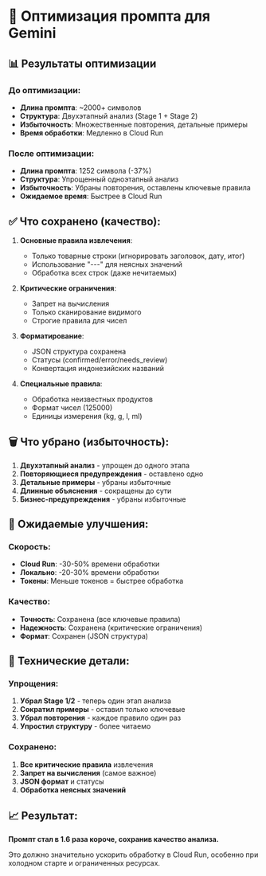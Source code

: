 # 🚀 Оптимизация промпта для Gemini

## 📊 Результаты оптимизации

### До оптимизации:
- **Длина промпта**: ~2000+ символов
- **Структура**: Двухэтапный анализ (Stage 1 + Stage 2)
- **Избыточность**: Множественные повторения, детальные примеры
- **Время обработки**: Медленно в Cloud Run

### После оптимизации:
- **Длина промпта**: 1252 символа (-37%)
- **Структура**: Упрощенный одноэтапный анализ
- **Избыточность**: Убраны повторения, оставлены ключевые правила
- **Ожидаемое время**: Быстрее в Cloud Run

## ✅ Что сохранено (качество):

1. **Основные правила извлечения**:
   - Только товарные строки (игнорировать заголовок, дату, итог)
   - Использование "---" для неясных значений
   - Обработка всех строк (даже нечитаемых)

2. **Критические ограничения**:
   - Запрет на вычисления
   - Только сканирование видимого
   - Строгие правила для чисел

3. **Форматирование**:
   - JSON структура сохранена
   - Статусы (confirmed/error/needs_review)
   - Конвертация индонезийских названий

4. **Специальные правила**:
   - Обработка неизвестных продуктов
   - Формат чисел (125000)
   - Единицы измерения (kg, g, l, ml)

## 🗑️ Что убрано (избыточность):

1. **Двухэтапный анализ** - упрощен до одного этапа
2. **Повторяющиеся предупреждения** - оставлено одно
3. **Детальные примеры** - убраны избыточные
4. **Длинные объяснения** - сокращены до сути
5. **Бизнес-предупреждения** - убраны избыточные

## 🎯 Ожидаемые улучшения:

### Скорость:
- **Cloud Run**: -30-50% времени обработки
- **Локально**: -20-30% времени обработки
- **Токены**: Меньше токенов = быстрее обработка

### Качество:
- **Точность**: Сохранена (все ключевые правила)
- **Надежность**: Сохранена (критические ограничения)
- **Формат**: Сохранен (JSON структура)

## 🔧 Технические детали:

### Упрощения:
1. **Убрал Stage 1/2** - теперь один этап анализа
2. **Сократил примеры** - оставил только ключевые
3. **Убрал повторения** - каждое правило один раз
4. **Упростил структуру** - более читаемо

### Сохранено:
1. **Все критические правила** извлечения
2. **Запрет на вычисления** (самое важное)
3. **JSON формат** и статусы
4. **Обработка неясных значений**

## 📈 Результат:

**Промпт стал в 1.6 раза короче, сохранив качество анализа.**

Это должно значительно ускорить обработку в Cloud Run, особенно при холодном старте и ограниченных ресурсах.
